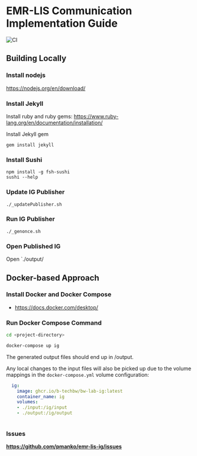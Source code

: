 # EMR-LIS Communication Implementation Guide

![CI](https://github.com/pmanko/emr-lmis-ig/workflows/CI/badge.svg)

## Building Locally

### Install nodejs
https://nodejs.org/en/download/

### Install Jekyll
Install ruby and ruby gems:
https://www.ruby-lang.org/en/documentation/installation/

Install Jekyll gem
```
gem install jekyll
```

### Install Sushi
```
npm install -g fsh-sushi
sushi --help
```

### Update IG Publisher
```
./_updatePublisher.sh
```

### Run IG Publisher
```
./_genonce.sh
```

### Open Published IG
Open `./output/

## Docker-based Approach

### Install Docker and Docker Compose
- https://docs.docker.com/desktop/

### Run Docker Compose Command

```sh
cd <project-directory>

docker-compose up ig
```

The generated output files should end up in <project-directory>/output. 

Any local changes to the input files will also be picked up due to the volume mappings in the `docker-compose.yml` volume configuration:

```yaml
  ig:
    image: ghcr.io/b-techbw/bw-lab-ig:latest
    container_name: ig
    volumes:
    - ./input:/ig/input 
    - ./output:/ig/output
    
```

### Issues
__https://github.com/pmanko/emr-lis-ig/issues__  

